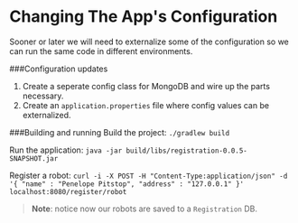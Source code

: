 Changing The App's Configuration
===
Sooner or later we will need to externalize some of the configuration so we can run the same code in different environments.

###Configuration updates
1. Create a seperate config class for MongoDB and wire up the parts necessary.
2. Create an `application.properties` file where config values can be externalized.

###Building and running
Build the project:
`./gradlew build`

Run the application:
`java -jar build/libs/registration-0.0.5-SNAPSHOT.jar`

Register a robot:
`curl -i -X POST -H "Content-Type:application/json" -d '{ "name" : "Penelope Pitstop", "address" : "127.0.0.1" }' localhost:8080/register/robot`

> **Note**: notice now our robots are saved to a `Registration` DB.
